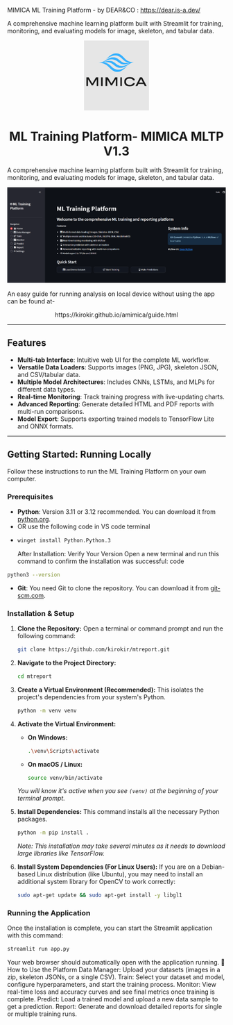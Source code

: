 MIMICA ML Training Platform - by DEAR&CO   : https://dear.is-a.dev/

A comprehensive machine learning platform built with Streamlit for training, monitoring, and evaluating models for image, skeleton, and tabular data.
<p align="center">
  <img src="github/logo.png" alt="Project Logo" width="150"/>
</p>

<h1 align="center">ML Training Platform- MIMICA MLTP V1.3</h1>

A comprehensive machine learning platform built with Streamlit for training, monitoring, and evaluating models for image, skeleton, and tabular data.

<p align="center">
  <img src="github/ui_screenshot.png" alt="Application User Interface Screenshot" width="800"/>
</p>



An easy guide for running analysis on local device without using the app can be found at- 
<p align="center">  
https://kirokir.github.io/amimica/guide.html
  </p>
  


---

##  Features

- **Multi-tab Interface**: Intuitive web UI for the complete ML workflow.
- **Versatile Data Loaders**: Supports images (PNG, JPG), skeleton JSON, and CSV/tabular data.
- **Multiple Model Architectures**: Includes CNNs, LSTMs, and MLPs for different data types.
- **Real-time Monitoring**: Track training progress with live-updating charts.
- **Advanced Reporting**: Generate detailed HTML and PDF reports with multi-run comparisons.
- **Model Export**: Supports exporting trained models to TensorFlow Lite and ONNX formats.

---

##  Getting Started: Running Locally

Follow these instructions to run the ML Training Platform on your own computer.

### Prerequisites

- **Python**: Version 3.11 or 3.12 recommended. You can download it from [python.org](https://www.python.org/).
- OR use the following code in VS code terminal
-  ```bash
   winget install Python.Python.3
   ```
   After Installation: Verify Your Version
Open a new terminal and run this command to confirm the installation was successful:
code
```bash
python3 --version
```
- **Git**: You need Git to clone the repository. You can download it from [git-scm.com](https://git-scm.com/).

### Installation & Setup

1.  **Clone the Repository:**
    Open a terminal or command prompt and run the following command:
    ```bash
    git clone https://github.com/kirokir/mtreport.git
    ```

2.  **Navigate to the Project Directory:**
    ```bash
    cd mtreport
    ```

3.  **Create a Virtual Environment (Recommended):**
    This isolates the project's dependencies from your system's Python.
    ```bash
    python -m venv venv
    ```

4.  **Activate the Virtual Environment:**
    - **On Windows:**
      ```bash
      .\venv\Scripts\activate
      ```
    - **On macOS / Linux:**
      ```bash
      source venv/bin/activate
      ```
    *You will know it's active when you see `(venv)` at the beginning of your terminal prompt.*

5.  **Install Dependencies:**
    This command installs all the necessary Python packages.
    ```bash
    python -m pip install .
    ```

    *Note: This installation may take several minutes as it needs to download large libraries like TensorFlow.*

6.  **Install System Dependencies (For Linux Users):**
    If you are on a Debian-based Linux distribution (like Ubuntu), you may need to install an additional system library for OpenCV to work correctly:
    ```bash
    sudo apt-get update && sudo apt-get install -y libgl1
    ```

### Running the Application

Once the installation is complete, you can start the Streamlit application with this command:

```bash
streamlit run app.py
```
Your web browser should automatically open with the application running.
📖 How to Use the Platform
Data Manager: Upload your datasets (images in a zip, skeleton JSONs, or a single CSV).
Train: Select your dataset and model, configure hyperparameters, and start the training process.
Monitor: View real-time loss and accuracy curves and see final metrics once training is complete.
Predict: Load a trained model and upload a new data sample to get a prediction.
Report: Generate and download detailed reports for single or multiple training runs.


